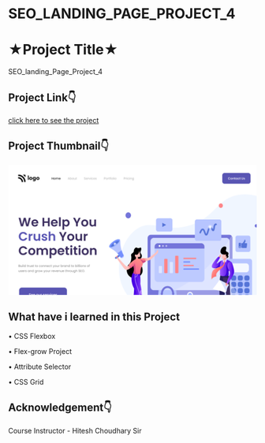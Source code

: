 # SEO_LANDING_PAGE_PROJECT_4

# ★Project Title★

SEO_landing_Page_Project_4


## Project Link👇

[click here to see the project](https://famous-yeot-ac3444.netlify.app/)

## Project Thumbnail👇

![thumbnail](https://github.com/webdevankur/SEO_LANDING_PAGE_PROJECT_4/blob/main/thumbnail.png)


## What have i learned in this Project
•	CSS Flexbox

•	Flex-grow Project

•	Attribute Selector

•	CSS Grid


## Acknowledgement👇

Course Instructor - Hitesh Choudhary Sir
